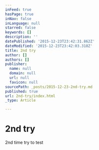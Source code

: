 ```yaml
---
inFeed: true
hasPage: true
inNav: false
inLanguage: null
starred: false
keywords: []
description: ''
datePublished: '2015-12-23T23:42:31.862Z'
dateModified: '2015-12-23T23:42:03.318Z'
title: 2nd try
author: []
authors: []
publisher:
  name: null
  domain: null
  url: null
  favicon: null
sourcePath: _posts/2015-12-23-2nd-try.md
published: true
url: 2nd-try/index.html
_type: Article

---
```

# 2nd try

2nd time try to test